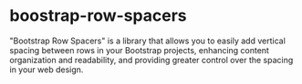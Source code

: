 # boostrap-row-spacers
"Bootstrap Row Spacers" is a library that allows you to easily add vertical spacing between rows in your Bootstrap projects, enhancing content organization and readability, and providing greater control over the spacing in your web design.
